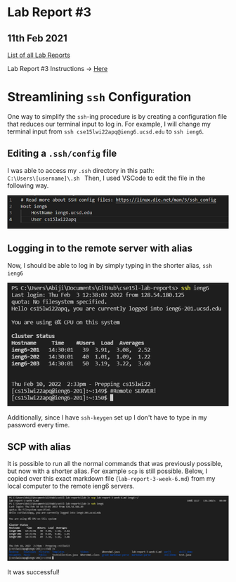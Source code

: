 # **Lab Report #3**
## 11th Feb 2021

[List of all Lab Reports](https://abijitj.github.io/cse15l-lab-reports/)

Lab Report #3 Instructions -> [Here](https://ucsd-cse15l-w22.github.io/week/week6/)

# Streamlining `ssh` Configuration 

One way to simplify the `ssh`-ing procedure is by creating a configuration file that reduces our terminal input to log in. For example, I will change my terminal input from  `ssh cse15lwi22apq@ieng6.ucsd.edu` to `ssh ieng6`.

## Editing a `.ssh/config` file
I was able to access my `.ssh` directory in this path:\
`C:\Users\[username]\.sh `
Then, I used VSCode to edit the file in the following way. 

![Image](config-file.png)


## Logging in to the remote server with alias
Now, I should be able to log in by simply typing in the shorter alias, `ssh ieng6`

![Image](shorter-ssh-login.png)

Additionally, since I have `ssh-keygen` set up I don't have to type in my password every time. 

## SCP with alias
It is possible to run all the normal commands that was previously possible, but now with a shorter alias. For example `scp` is still possible. Below, I copied over this exact markdown file (`lab-report-3-week-6.md`) from my local computer to the remote ieng6 servers. 

![Image](scp-with-alias.png)

It was successful!


